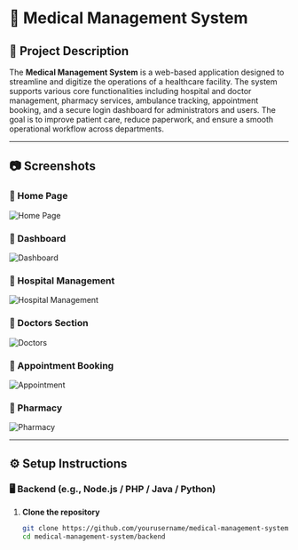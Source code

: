 # 🏥 Medical Management System

## 📌 Project Description

The **Medical Management System** is a web-based application designed to streamline and digitize the operations of a healthcare facility. The system supports various core functionalities including hospital and doctor management, pharmacy services, ambulance tracking, appointment booking, and a secure login dashboard for administrators and users. The goal is to improve patient care, reduce paperwork, and ensure a smooth operational workflow across departments.

---

## 📷 Screenshots

### 🔹 Home Page
![Home Page](screenshots/home.png)

### 🔹 Dashboard
![Dashboard](screenshots/dashboard.png)

### 🔹 Hospital Management
![Hospital Management](screenshots/hospitals.png)

### 🔹 Doctors Section
![Doctors](screenshots/doctors.png)

### 🔹 Appointment Booking
![Appointment](screenshots/appointment.png)

### 🔹 Pharmacy
![Pharmacy](screenshots/pharmacy.png)

---

## ⚙️ Setup Instructions

### 🖥️ Backend (e.g., Node.js / PHP / Java / Python)

1. **Clone the repository**
   ```bash
   git clone https://github.com/yourusername/medical-management-system.git
   cd medical-management-system/backend
